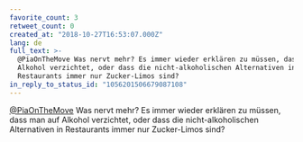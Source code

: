 ```yaml
---
favorite_count: 3
retweet_count: 0
created_at: "2018-10-27T16:53:07.000Z"
lang: de
full_text: >-
  @PiaOnTheMove Was nervt mehr? Es immer wieder erklären zu müssen, dass man auf
  Alkohol verzichtet, oder dass die nicht-alkoholischen Alternativen in
  Restaurants immer nur Zucker-Limos sind?
in_reply_to_status_id: "1056201506679087108"
---
```


[@PiaOnTheMove](https://twitter.com/PiaOnTheMove) Was nervt mehr? Es immer
wieder erklären zu müssen, dass man auf Alkohol verzichtet, oder dass die
nicht-alkoholischen Alternativen in Restaurants immer nur Zucker-Limos sind?
